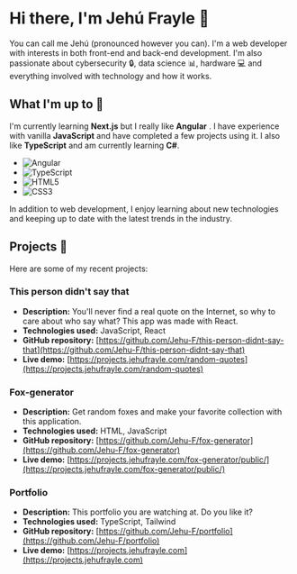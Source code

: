 # Hi there, I'm Jehú Frayle 👋

You can call me Jehú (pronounced however you can). I'm a web developer with interests in both front-end and back-end development. I'm also passionate about cybersecurity 🔒, data science 📊, hardware 💻 and everything involved with technology and how it works.

## What I'm up to 🌱

I'm currently learning **Next.js** but I really like **Angular** . I have experience with vanilla **JavaScript** and have completed a few projects using it. I also like **TypeScript** and am currently learning **C#**.
- ![Angular](https://img.shields.io/badge/-Angular-DD0031?logo=angular&logoColor=white&style=for-the-badge)
- ![TypeScript](https://img.shields.io/badge/-TypeScript-007ACC?logo=typescript&logoColor=white&style=for-the-badge)
- ![HTML5](https://img.shields.io/badge/-HTML5-E34F26?logo=html5&logoColor=white&style=for-the-badge)
- ![CSS3](https://img.shields.io/badge/-CSS3-1572B6?logo=css3&logoColor=white&style=for-the-badge)


In addition to web development, I enjoy learning about new technologies and keeping up to date with the latest trends in the industry.

## Projects 🚀

Here are some of my recent projects:

### This person didn't say that

* **Description:** You'll never find a real quote on the Internet, so why to care about who say what? This app was made with React.
* **Technologies used:** JavaScript, React
* **GitHub repository:** [https://github.com/Jehu-F/this-person-didnt-say-that](https://github.com/Jehu-F/this-person-didnt-say-that)
* **Live demo:** [https://projects.jehufrayle.com/random-quotes](https://projects.jehufrayle.com/random-quotes)

### Fox-generator

* **Description:** Get random foxes and make your favorite collection with this application.
* **Technologies used:** HTML, JavaScript
* **GitHub repository:** [https://github.com/Jehu-F/fox-generator](https://github.com/Jehu-F/fox-generator)
* **Live demo:** [https://projects.jehufrayle.com/fox-generator/public/](https://projects.jehufrayle.com/fox-generator/public/)

### Portfolio

* **Description:** This portfolio you are watching at. Do you like it?
* **Technologies used:** TypeScript, Tailwind
* **GitHub repository:** [https://github.com/Jehu-F/portfolio](https://github.com/Jehu-F/portfolio)
* **Live demo:** [https://projects.jehufrayle.com](https://projects.jehufrayle.com)
